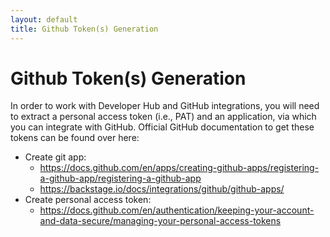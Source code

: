 ```yaml
---
layout: default
title: Github Token(s) Generation
---
```


# Github Token(s) Generation
In order to work with Developer Hub and GitHub integrations, you will need to extract a personal access token (i.e., PAT) and an application, via which 
you can integrate with GitHub.
Official GitHub documentation to get these tokens can be found over here:
* Create git app: 
  * https://docs.github.com/en/apps/creating-github-apps/registering-a-github-app/registering-a-github-app
  * https://backstage.io/docs/integrations/github/github-apps/
* Create personal access token: 
  * https://docs.github.com/en/authentication/keeping-your-account-and-data-secure/managing-your-personal-access-tokens
